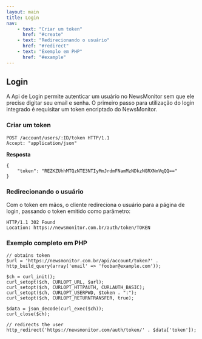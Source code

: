 ```yaml
---
layout: main
title: Login
nav:
    - text: "Criar um token"
      href: "#create"
    - text: "Redirecionando o usuário"
      href: "#redirect"
    - text: "Exemplo em PHP"
      href: "#example"
---
```


## Login

A Api de Login permite autenticar um usuário no NewsMonitor sem que ele precise digitar seu email e senha. O primeiro passo para utilização do login integrado é requisitar um token encriptado do NewsMonitor.


### <a id="create">Criar um token</a>

    POST /account/users/:ID/token HTTP/1.1
    Accept: "application/json"

**Resposta**

    {
        "token": "REZKZUhhMTQzNTE3NTIyMmJrdmFNamMzNDkzNGRXNmVqQQ=="
    }

### <a id="redirect">Redirecionando o usuário</a>

Com o token em mãos, o cliente redireciona o usuário para a página de login, passando o token emitido como parâmetro:

    HTTP/1.1 302 Found
    Location: https://newsmonitor.com.br/auth/token/TOKEN

### <a id="example">Exemplo completo em PHP</a>

    // obtains token
    $url = 'https://newsmonitor.com.br/api/account/token?' . http_build_query(array('email' => 'foobar@example.com'));
    
    $ch = curl_init();
    curl_setopt($ch, CURLOPT_URL, $url);
    curl_setopt($ch, CURLOPT_HTTPAUTH, CURLAUTH_BASIC);
    curl_setopt($ch, CURLOPT_USERPWD, $token . ":");
    curl_setopt($ch, CURLOPT_RETURNTRANSFER, true);
    
    $data = json_decode(curl_exec($ch));
    curl_close($ch);
    
    // redirects the user
    http_redirect('https://newsmonitor.com/auth/token/' . $data['token']);


